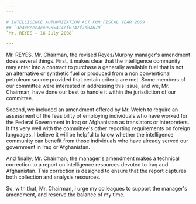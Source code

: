 ```yaml
---
---

# INTELLIGENCE AUTHORIZATION ACT FOR FISCAL YEAR 2009
## `3e4c8eee4ce9985414cf0147f7d0a679`
`Mr. REYES — 16 July 2008`

---
```



Mr. REYES. Mr. Chairman, the revised Reyes/Murphy manager's amendment 
does several things. First, it makes clear that the intelligence 
community may enter into a contract to purchase a generally available 
fuel that is not an alternative or synthetic fuel or produced from a 
non conventional petroleum source provided that certain criteria are 
met. Some members of our committee were interested in addressing this 
issue, and we, Mr. Chairman, have done our best to handle it within the 
jurisdiction of our committee.

Second, we included an amendment offered by Mr. Welch to require an 
assessment of the feasibility of employing individuals who have worked 
for the Federal Government in Iraq or Afghanistan as translators or 
interpreters. It fits very well with the committee's other reporting 
requirements on foreign languages. I believe it will be helpful to know 
whether the intelligence community can benefit from those individuals 
who have already served our government in Iraq or Afghanistan.

And finally, Mr. Chairman, the manager's amendment makes a technical 
correction to a report on intelligence resources devoted to Iraq and 
Afghanistan. This correction is designed to ensure that the report 
captures both collection and analysis resources.

So, with that, Mr. Chairman, I urge my colleagues to support the 
manager's amendment, and reserve the balance of my time.

